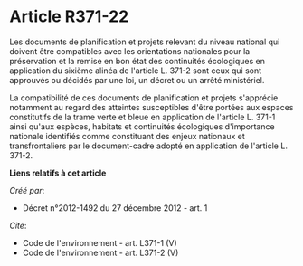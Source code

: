 # Article R371-22

Les documents de planification et projets relevant du niveau national qui doivent être compatibles avec les orientations
nationales pour la préservation et la remise en bon état des continuités écologiques en application du sixième alinéa de
l'article L. 371-2 sont ceux qui sont approuvés ou décidés par une loi, un décret ou un arrêté ministériel.

La compatibilité de ces documents de planification et projets s'apprécie notamment au regard des atteintes susceptibles
d'être portées aux espaces constitutifs de la trame verte et bleue en application de l'article L. 371-1 ainsi qu'aux espèces,
habitats et continuités écologiques d'importance nationale identifiés comme constituant des enjeux nationaux et
transfrontaliers par le document-cadre adopté en application de l'article L. 371-2.

**Liens relatifs à cet article**

_Créé par_:

  - Décret n°2012-1492 du 27 décembre 2012 - art. 1

_Cite_:

  - Code de l'environnement - art. L371-1 (V)
  - Code de l'environnement - art. L371-2 (V)
